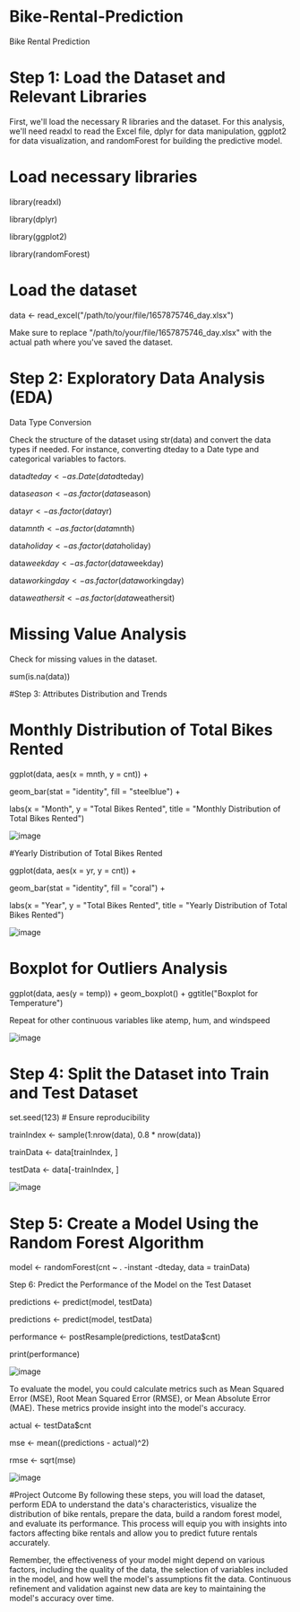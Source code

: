 # Bike-Rental-Prediction
Bike Rental Prediction


# Step 1: Load the Dataset and Relevant Libraries

First, we'll load the necessary R libraries and the dataset. For this analysis, we'll need readxl to read the Excel file, dplyr for data manipulation, ggplot2 for data visualization, and randomForest for building the predictive model.

    

# Load necessary libraries
library(readxl)

library(dplyr)

library(ggplot2)

library(randomForest)


# Load the dataset
data <- read_excel("/path/to/your/file/1657875746_day.xlsx")

Make sure to replace "/path/to/your/file/1657875746_day.xlsx" with the actual path where you've saved the dataset.

# Step 2: Exploratory Data Analysis (EDA)
Data Type Conversion

Check the structure of the dataset using str(data) and convert the data types if needed. For instance, converting dteday to a Date type and categorical variables to factors.


data$dteday <- as.Date(data$dteday)

data$season <- as.factor(data$season)

data$yr <- as.factor(data$yr)

data$mnth <- as.factor(data$mnth)

data$holiday <- as.factor(data$holiday)

data$weekday <- as.factor(data$weekday)

data$workingday <- as.factor(data$workingday)

data$weathersit <- as.factor(data$weathersit)


# Missing Value Analysis

Check for missing values in the dataset.


sum(is.na(data))

#Step 3: Attributes Distribution and Trends

# Monthly Distribution of Total Bikes Rented

ggplot(data, aes(x = mnth, y = cnt)) +

  geom_bar(stat = "identity", fill = "steelblue") +
	
  labs(x = "Month", y = "Total Bikes Rented", title = "Monthly Distribution of Total Bikes Rented")

  ![image](https://github.com/Shruchika17/Bike-Rental-Prediction/assets/88970372/976eb1d3-bbfe-479f-aa26-03052bd57a43)



#Yearly Distribution of Total Bikes Rented

ggplot(data, aes(x = yr, y = cnt)) +

  geom_bar(stat = "identity", fill = "coral") +
	
  labs(x = "Year", y = "Total Bikes Rented", title = "Yearly Distribution of Total Bikes Rented")
	
![image](https://github.com/Shruchika17/Bike-Rental-Prediction/assets/88970372/8a8f4012-43e4-4d32-b191-7bc62362528a)


# Boxplot for Outliers Analysis

ggplot(data, aes(y = temp)) + geom_boxplot() + ggtitle("Boxplot for Temperature")

 Repeat for other continuous variables like atemp, hum, and windspeed

![image](https://github.com/Shruchika17/Bike-Rental-Prediction/assets/88970372/a6af8404-1fb8-428a-b70f-a5f3179f5de3)

 
# Step 4: Split the Dataset into Train and Test Dataset

set.seed(123) # Ensure reproducibility

trainIndex <- sample(1:nrow(data), 0.8 * nrow(data))

trainData <- data[trainIndex, ]

testData <- data[-trainIndex, ]


![image](https://github.com/Shruchika17/Bike-Rental-Prediction/assets/88970372/ddc60c85-4b48-42e0-a01b-c4f44058f9ad)


# Step 5: Create a Model Using the Random Forest Algorithm


model <- randomForest(cnt ~ . -instant -dteday, data = trainData)

Step 6: Predict the Performance of the Model on the Test Dataset

predictions <- predict(model, testData)

predictions <- predict(model, testData)

performance <- postResample(predictions, testData$cnt)

print(performance)

![image](https://github.com/Shruchika17/Bike-Rental-Prediction/assets/88970372/d82d25d7-ced7-45c6-a756-9e6cda0cab0d)

To evaluate the model, you could calculate metrics such as Mean Squared Error (MSE), Root Mean Squared Error (RMSE), or Mean Absolute Error (MAE). These metrics provide insight into the model's accuracy.

actual <- testData$cnt

mse <- mean((predictions - actual)^2)

rmse <- sqrt(mse)

![image](https://github.com/Shruchika17/Bike-Rental-Prediction/assets/88970372/e3963063-1b55-4ef8-a4fe-2d68101b5b29)


#Project Outcome
By following these steps, you will load the dataset, perform EDA to understand the data's characteristics, visualize the distribution of bike rentals, prepare the data, build a random forest model, and evaluate its performance. This process will equip you with insights into factors affecting bike rentals and allow you to predict future rentals accurately.

Remember, the effectiveness of your model might depend on various factors, including the quality of the data, the selection of variables included in the model, and how well the model's assumptions fit the data. Continuous refinement and validation against new data are key to maintaining the model's accuracy over time.
